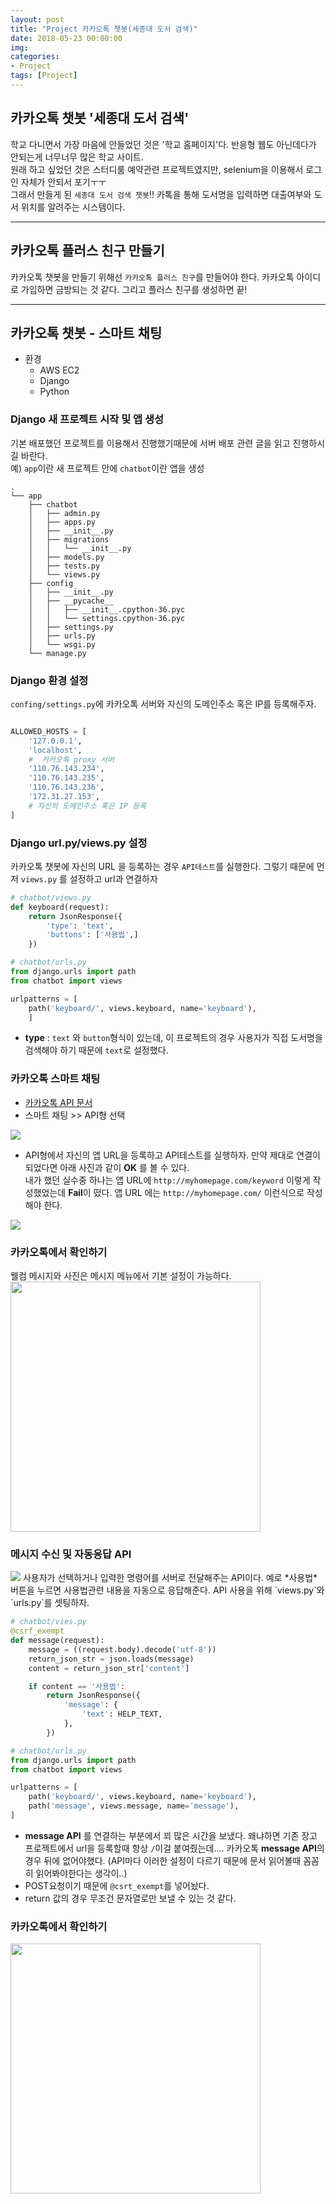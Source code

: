```yaml
---
layout: post
title: "Project 카카오톡 챗봇(세종대 도서 검색)"
date: 2018-05-23 00:00:00
img:
categories:
- Project
tags: [Project]
---
```


## 카카오톡 챗봇 '세종대 도서 검색'
학교 다니면서 가장 마음에 안들었던 것은 '학교 홈페이지'다. 반응형 웹도 아닌데다가 안되는게 너무너무 많은 학교 사이트. <br>
원래 하고 싶었던 것은 스터디룸 예약관련 프로젝트였지만, selenium을 이용해서 로그인 자체가 안되서 포기ㅜㅜ<br>
그래서 만들게 된 `세종대 도서 검색 챗봇`!! 카톡을 통해 도서명을 입력하면 대출여부와 도서 위치를 알려주는 시스템이다.

----

## 카카오톡 플러스 친구 만들기
카카오톡 챗봇을 만들기 위해선 `카카오톡 플러스 친구`를 만들어야 한다. 카카오톡 아이디로 가입하면 금방되는 것 같다. 그리고 플러스 친구를 생성하면 끝!

----

## 카카오톡 챗봇 - 스마트 채팅
- 환경
    - AWS EC2
    - Django
    - Python

### Django 새 프로젝트 시작 및 앱 생성
기본 배포했던 프로젝트를 이용해서 진행했기때문에 서버 배포 관련 글을 읽고 진행하시길 바란다.<br>
예) `app`이란 새 프로젝트 안에 `chatbot`이란 앱을 생성
```console
.
└── app
    ├── chatbot
    │   ├── admin.py
    │   ├── apps.py
    │   ├── __init__.py
    │   ├── migrations
    │   │   └── __init__.py
    │   ├── models.py
    │   ├── tests.py
    │   └── views.py
    ├── config
    │   ├── __init__.py
    │   ├── __pycache__
    │   │   ├── __init__.cpython-36.pyc
    │   │   └── settings.cpython-36.pyc
    │   ├── settings.py
    │   ├── urls.py
    │   └── wsgi.py
    └── manage.py
```

### Django 환경 설정
`confing/settings.py`에 카카오톡 서버와 자신의 도메인주소 혹은 IP를 등록해주자.

```python

ALLOWED_HOSTS = [
    '127.0.0.1',
    'localhost',
    #  카카오톡 proxy 서버
    '110.76.143.234',
    '110.76.143.235',
    '110.76.143.236',
    '172.31.27.153',
    # 자신의 도메인주소 혹은 IP 등록
]
```

### Django url.py/views.py 설정
카카오톡 챗봇에 자신의 URL 을 등록하는 경우 `API테스트`를 실행한다. 그렇기 때문에 먼저 `views.py` 를 설정하고 url과 연결하자<br>

```python
# chatbot/views.py
def keyboard(request):
    return JsonResponse({
        'type': 'text',
        'buttons': ['사용법',]
    })

# chatbot/urls.py
from django.urls import path
from chatbot import views

urlpatterns = [
    path('keyboard/', views.keyboard, name='keyboard'),
    ]

```
- **type** : `text` 와 `button`형식이 있는데, 이 프로젝트의 경우 사용자가 직접 도서명을 검색해야 하기 때문에 `text`로 설정했다.

### 카카오톡 스마트 채팅
- [카카오톡 API 문서](https://github.com/plusfriend/auto_reply)
- 스마트 채팅 >> API형 선택
<img src="{{ site.url }}/assets/post_img/chatbot1.png">

- API형에서 자신의 앱 URL을 등록하고 API테스트를 실행하자. 만약 제대로 연결이 되었다면 아래 사진과 같이 **OK** 를 볼 수 있다. <BR> 내가 했던 실수중 하나는 앱 URL에 `http://myhomepage.com/keyword` 이렇게 작성했었는데 **Fail**이 떴다.  앱 URL 에는 `http://myhomepage.com/` 이런식으로 작성해야 한다.

<img src="{{ site.url }}/assets/post_img/chatbot2.png">

### 카카오톡에서 확인하기
웰컴 메시지와 사진은 메시지 메뉴에서 기본 설정이 가능하다.
<img src="{{ site.url }}/assets/post_img/chatbot3.jpg" width='400px'>

### 메시지 수신 및 자동응답 API
<img src="{{ site.url }}/assets/post_img/chatbot4.png">
사용자가 선택하거나 입력한 명령어를 서버로 전달해주는 API이다. 예로 *사용법* 버튼을 누르면 사용법관련 내용을 자동으로 응답해준다.  API 사용을 위해 `views.py`와 `urls.py`를 셋팅하자.<br>

```python
# chatbot/vies.py
@csrf_exempt
def message(request):
    message = ((request.body).decode('utf-8'))
    return_json_str = json.loads(message)
    content = return_json_str['content']

    if content == '사용법':
        return JsonResponse({
            'message': {
                'text': HELP_TEXT,
            },
        })

# chatbot/urls.py
from django.urls import path
from chatbot import views

urlpatterns = [
    path('keyboard/', views.keyboard, name='keyboard'),
    path('message', views.message, name='message'),
]
```
- **message API** 를 연결하는 부분에서 꾀 많은 시간을 보냈다. 왜냐하면 기존 장고 프로젝트에서 url을 등록할때 항상 `/`이걸 붙여줬는데.... 카카오톡 **message API**의 경우 뒤에 없어야했다. (API마다 이러한 설정이 다르기 때문에 문서 읽어볼때 꼼꼼히 읽어봐야한다는 생각이..)
- POST요청이기 때문에 `@csrt_exempt`를 넣어놨다.
- return 값의 경우 무조건 문자열로만 보낼 수 있는 것 같다.

### 카카오톡에서 확인하기
<img src="{{ site.url }}/assets/post_img/chatbot5.jpg" width='400px'>
